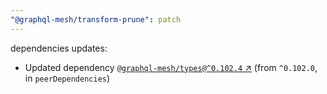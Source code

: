 ```yaml
---
"@graphql-mesh/transform-prune": patch
---
```

dependencies updates:
  - Updated dependency [`@graphql-mesh/types@^0.102.4` ↗︎](https://www.npmjs.com/package/@graphql-mesh/types/v/0.102.4) (from `^0.102.0`, in `peerDependencies`)
